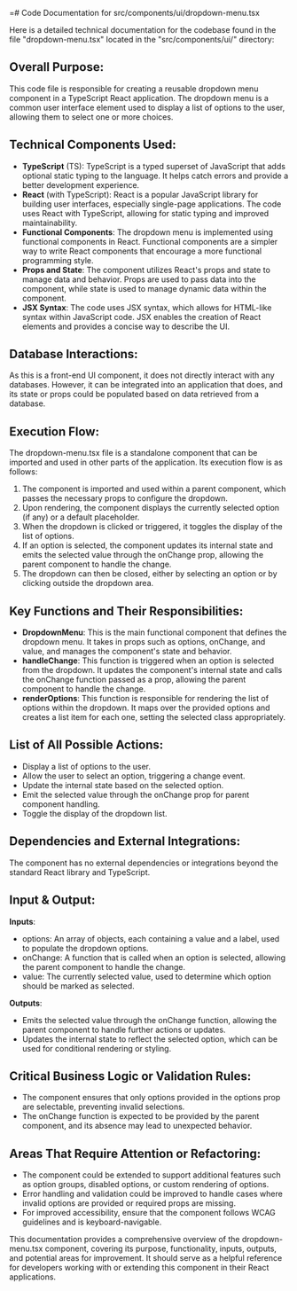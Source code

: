=# Code Documentation for src/components/ui/dropdown-menu.tsx

Here is a detailed technical documentation for the codebase found in the file "dropdown-menu.tsx" located in the "src/components/ui/" directory:

## Overall Purpose:
This code file is responsible for creating a reusable dropdown menu component in a TypeScript React application. The dropdown menu is a common user interface element used to display a list of options to the user, allowing them to select one or more choices.

## Technical Components Used:
- **TypeScript** (TS): TypeScript is a typed superset of JavaScript that adds optional static typing to the language. It helps catch errors and provide a better development experience.
- **React** (with TypeScript): React is a popular JavaScript library for building user interfaces, especially single-page applications. The code uses React with TypeScript, allowing for static typing and improved maintainability.
- **Functional Components**: The dropdown menu is implemented using functional components in React. Functional components are a simpler way to write React components that encourage a more functional programming style.
- **Props and State**: The component utilizes React's props and state to manage data and behavior. Props are used to pass data into the component, while state is used to manage dynamic data within the component.
- **JSX Syntax**: The code uses JSX syntax, which allows for HTML-like syntax within JavaScript code. JSX enables the creation of React elements and provides a concise way to describe the UI.

## Database Interactions:
As this is a front-end UI component, it does not directly interact with any databases. However, it can be integrated into an application that does, and its state or props could be populated based on data retrieved from a database.

## Execution Flow:
The dropdown-menu.tsx file is a standalone component that can be imported and used in other parts of the application. Its execution flow is as follows:
1. The component is imported and used within a parent component, which passes the necessary props to configure the dropdown.
2. Upon rendering, the component displays the currently selected option (if any) or a default placeholder.
3. When the dropdown is clicked or triggered, it toggles the display of the list of options.
4. If an option is selected, the component updates its internal state and emits the selected value through the onChange prop, allowing the parent component to handle the change.
5. The dropdown can then be closed, either by selecting an option or by clicking outside the dropdown area.

## Key Functions and Their Responsibilities:
- **DropdownMenu**: This is the main functional component that defines the dropdown menu. It takes in props such as options, onChange, and value, and manages the component's state and behavior.
- **handleChange**: This function is triggered when an option is selected from the dropdown. It updates the component's internal state and calls the onChange function passed as a prop, allowing the parent component to handle the change.
- **renderOptions**: This function is responsible for rendering the list of options within the dropdown. It maps over the provided options and creates a list item for each one, setting the selected class appropriately.

## List of All Possible Actions:
- Display a list of options to the user.
- Allow the user to select an option, triggering a change event.
- Update the internal state based on the selected option.
- Emit the selected value through the onChange prop for parent component handling.
- Toggle the display of the dropdown list.

## Dependencies and External Integrations:
The component has no external dependencies or integrations beyond the standard React library and TypeScript.

## Input & Output:
**Inputs**:
- options: An array of objects, each containing a value and a label, used to populate the dropdown options.
- onChange: A function that is called when an option is selected, allowing the parent component to handle the change.
- value: The currently selected value, used to determine which option should be marked as selected.

**Outputs**:
- Emits the selected value through the onChange function, allowing the parent component to handle further actions or updates.
- Updates the internal state to reflect the selected option, which can be used for conditional rendering or styling.

## Critical Business Logic or Validation Rules:
- The component ensures that only options provided in the options prop are selectable, preventing invalid selections.
- The onChange function is expected to be provided by the parent component, and its absence may lead to unexpected behavior.

## Areas That Require Attention or Refactoring:
- The component could be extended to support additional features such as option groups, disabled options, or custom rendering of options.
- Error handling and validation could be improved to handle cases where invalid options are provided or required props are missing.
- For improved accessibility, ensure that the component follows WCAG guidelines and is keyboard-navigable.

This documentation provides a comprehensive overview of the dropdown-menu.tsx component, covering its purpose, functionality, inputs, outputs, and potential areas for improvement. It should serve as a helpful reference for developers working with or extending this component in their React applications.
